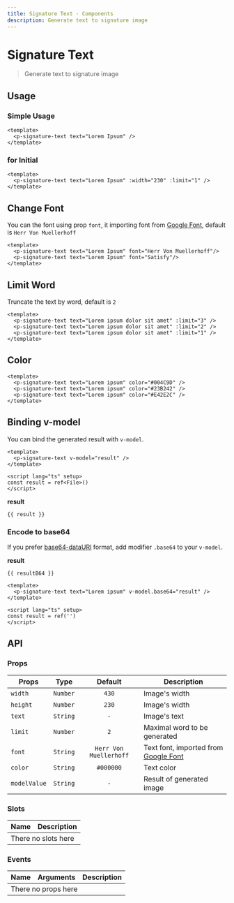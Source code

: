 ```yaml
---
title: Signature Text · Components
description: Generate text to signature image
---
```


<script setup>
  import pInput from '../input/Input.vue'
  import pSignatureText from './SignatureText.vue'
  import { ref } from 'vue-demi'

  const result    = ref()
  const resultB64 = ref()
</script>

# Signature Text

> Generate text to signature image

## Usage

### Simple Usage

<preview class="flex-col">
  <p-signature-text text="Lorem Ipsum" />
</preview>

```vue
<template>
  <p-signature-text text="Lorem Ipsum" />
</template>
```

### for Initial

<preview class="flex-col">
  <p-signature-text text="Lorem Ipsum" :width="230" :limit="1" />
</preview>

```vue
<template>
  <p-signature-text text="Lorem Ipsum" :width="230" :limit="1" />
</template>
```

## Change Font

You can the font using prop `font`, it importing font from [Google Font][google-font], default is `Herr Von Muellerhoff`

<preview class="flex-col">
  <p-signature-text text="Lorem Ipsum" font="Herr Von Muellerhoff"/>
  <p-signature-text text="Lorem Ipsum" font="Satisfy"/>
</preview>

```vue
<template>
  <p-signature-text text="Lorem Ipsum" font="Herr Von Muellerhoff"/>
  <p-signature-text text="Lorem Ipsum" font="Satisfy"/>
</template>
```

## Limit Word

Truncate the text by word, default is `2`

<preview class="flex-col">
  <p-signature-text text="Lorem ipsum dolor sit amet" :limit="3" />
  <p-signature-text text="Lorem ipsum dolor sit amet" :limit="2" />
  <p-signature-text text="Lorem ipsum dolor sit amet" :limit="1" />
</preview>

```vue
<template>
  <p-signature-text text="Lorem ipsum dolor sit amet" :limit="3" />
  <p-signature-text text="Lorem ipsum dolor sit amet" :limit="2" />
  <p-signature-text text="Lorem ipsum dolor sit amet" :limit="1" />
</template>
```

## Color

<preview class="flex-col">
  <p-signature-text text="Lorem ipsum" color="#004C9D" />
  <p-signature-text text="Lorem ipsum" color="#23B242" />
  <p-signature-text text="Lorem ipsum" color="#E42E2C" />
</preview>

```vue
<template>
  <p-signature-text text="Lorem ipsum" color="#004C9D" />
  <p-signature-text text="Lorem ipsum" color="#23B242" />
  <p-signature-text text="Lorem ipsum" color="#E42E2C" />
</template>
```

## Binding v-model

You can bind the generated result with `v-model`.

<preview class="flex-col">
  <p-signature-text text="Lorem ipsum" v-model="result" />
</preview>

```vue
<template>
  <p-signature-text v-model="result" />
</template>

<script lang="ts" setup>
const result = ref<File>()
</script>
```

**result**

<pre class="truncate"><code>{{ result }}</code></pre>

### Encode to base64

If you prefer [base64-dataURI][data-uri] format, add modifier `.base64` to your `v-model`.

<preview class="flex-col">
  <p-signature-text text="Lorem ipsum" v-model.base64="resultB64" />
</preview>

**result**

<pre class="truncate"><code>{{ resultB64 }}</code></pre>

```vue
<template>
  <p-signature-text text="Lorem ipsum" v-model.base64="result" />
</template>

<script lang="ts" setup>
const result = ref('')
</script>
```

## API

### Props

| Props        |   Type   |        Default         | Description                                         |
|--------------|:--------:|:----------------------:|-----------------------------------------------------|
| `width`      | `Number` |         `430`          | Image's width                                       |
| `height`     | `Number` |         `230`          | Image's width                                       |
| `text`       | `String` |          `-`           | Image's text                                        |
| `limit`      | `Number` |          `2`           | Maximal word to be generated                        |
| `font`       | `String` | `Herr Von Muellerhoff` | Text font, imported from [Google Font][google-font] |
| `color`      | `String` |       `#000000`        | Text color                                          |
| `modelValue` | `String` |          `-`           | Result of generated image                           |

### Slots

<table>
  <thead>
    <tr>
      <th>Name</th>
      <th>Description</th>
    </tr>
  </thead>
  <tbody>
    <tr>
      <td colspan="2" class="text-center">There no slots here</td>
    </tr>
  </tbody>
</table>

### Events

<table>
  <thead>
    <tr>
      <th>Name</th>
      <th>Arguments</th>
      <th>Description</th>
    </tr>
  </thead>
  <tbody>
    <tr>
      <td colspan="3" class="text-center">There no props here</td>
    </tr>
  </tbody>
</table>

[google-font]: https://fonts.google.com/
[data-uri]: https://en.wikipedia.org/wiki/Data_URI_scheme
